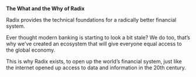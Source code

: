 **The What and the Why of Radix**

Radix provides the technical foundations for a radically better financial system.

Ever thought modern banking is starting to look a bit stale? We do too, that’s why we’ve created an ecosystem that will give everyone equal access to the global economy.

This is why Radix exists, to open up the world’s financial system, just like the internet opened up access to data and information in the 20th century.
